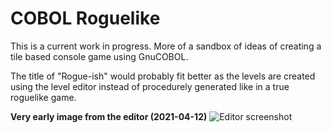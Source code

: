# COBOL Roguelike

This is a current work in progress. More of a sandbox of ideas of creating a tile based console game using GnuCOBOL. 

The title of "Rogue-ish" would probably fit better as the levels are created using the level editor instead of procedurely generated like in a true roguelike game. 


**Very early image from the editor (2021-04-12)**
![Editor screenshot](https://i.imgur.com/ozvn1r4.png)



